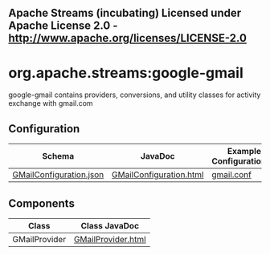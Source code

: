 Apache Streams (incubating)
Licensed under Apache License 2.0 - http://www.apache.org/licenses/LICENSE-2.0
--------------------------------------------------------------------------------

org.apache.streams:google-gmail
===============================

google-gmail contains providers, conversions, and utility classes for activity exchange with gmail.com

## Configuration

| Schema | JavaDoc | Example Configuration(s) |
|--------|---------|--------------------------|
| [GMailConfiguration.json](com/google/gmail/GMailConfiguration.json "GMailConfiguration.json") | [GMailConfiguration.html](apidocs/com/google/gmail/GMailConfiguration.html "GMailConfiguration.html") | [gmail.conf](gmail.conf "gmail.conf") |

## Components

| Class | Class JavaDoc | 
|-------|---------------|
| GMailProvider | [GMailProvider.html](apidocs/com/google/gmail/provider/GMailProvider.html "GMailProvider.html") | [TwitterUserInformationConfiguration.json](com/twitter/TwitterUserInformationConfiguration.json "TwitterUserInformationConfiguration.json") |